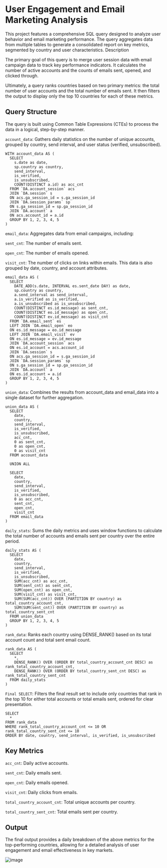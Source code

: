 # User Engagement and Email Marketing Analysis


This project features a comprehensive SQL query designed to analyze user behavior and email marketing performance. The query aggregates data from multiple tables to generate a consolidated report on key metrics, segmented by country and user characteristics.
Description

The primary goal of this query is to merge user session data with email campaign data to track key performance indicators. It calculates the number of active accounts and the counts of emails sent, opened, and clicked through.

Ultimately, a query ranks countries based on two primary metrics: the total number of user accounts and the total number of emails sent. It then filters the output to display only the top 10 countries for each of these metrics.

## Query Structure


The query is built using Common Table Expressions (CTEs) to process the data in a logical, step-by-step manner.

```account_data```: Gathers daily statistics on the number of unique accounts, grouped by country, send interval, and user status (verified, unsubscribed).

    WITH account_data AS (
      SELECT
        s.date as date,
        sp.country as country,
        send_interval,
        is_verified,
        is_unsubscribed,
        COUNT(DISTINCT a.id) as acc_cnt
      FROM `DA.account_session` acs
      JOIN `DA.session` s
      ON acs.ga_session_id = s.ga_session_id
      JOIN `DA.session_params` sp
      ON s.ga_session_id = sp.ga_session_id
      JOIN `DA.account` a
      ON acs.account_id = a.id
      GROUP BY 1, 2, 3, 4, 5
    )

```email_data```: Aggregates data from email campaigns, including:

```sent_cnt```: The number of emails sent.

```open_cnt```: The number of emails opened.

```visit_cnt```: The number of clicks on links within emails.
        This data is also grouped by date, country, and account attributes.

    email_data AS (
      SELECT
        DATE_ADD(s.date, INTERVAL es.sent_date DAY) as date,
        sp.country as country,
        a.send_interval as send_interval,
        a.is_verified as is_verified,
        a.is_unsubscribed as is_unsubscribed,
        COUNT(DISTINCT es.id_message) as sent_cnt,
        COUNT(DISTINCT eo.id_message) as open_cnt,
        COUNT(DISTINCT ev.id_message) as visit_cnt
      FROM `DA.email_sent` es
      LEFT JOIN `DA.email_open` eo
      ON es.id_message = eo.id_message
      LEFT JOIN `DA.email_visit` ev
      ON es.id_message = ev.id_message
      JOIN `DA.account_session` acs
      ON es.id_account = acs.account_id
      JOIN `DA.session` s
      ON acs.ga_session_id = s.ga_session_id
      JOIN `DA.session_params` sp
      ON s.ga_session_id = sp.ga_session_id
      JOIN `DA.account` a
      ON es.id_account = a.id
      GROUP BY 1, 2, 3, 4, 5
    )

```union_data```: Combines the results from account_data and email_data into a single dataset for further aggregation.

    union_data AS (
      SELECT
        date,
        country,
        send_interval,
        is_verified,
        is_unsubscribed,
        acc_cnt,
        0 as sent_cnt,
        0 as open_cnt,
        0 as visit_cnt
      FROM account_data

      UNION ALL

      SELECT
        date,
        country,
        send_interval,
        is_verified,
        is_unsubscribed,
        0 as acc_cnt,
        sent_cnt,
        open_cnt,
        visit_cnt
      FROM email_data
    )
```daily_stats```: Sums the daily metrics and uses window functions to calculate the total number of accounts and emails sent per country over the entire period.

    daily_stats AS (
      SELECT
        date,
        country,
        send_interval,
        is_verified,
        is_unsubscribed,
        SUM(acc_cnt) as acc_cnt,
        SUM(sent_cnt) as sent_cnt,
        SUM(open_cnt) as open_cnt,
        SUM(visit_cnt) as visit_cnt,
        SUM(SUM(acc_cnt)) OVER (PARTITION BY country) as total_country_account_cnt,
        SUM(SUM(sent_cnt)) OVER (PARTITION BY country) as total_country_sent_cnt
      FROM union_data
      GROUP BY 1, 2, 3, 4, 5
    )

```rank_data```: Ranks each country using DENSE_RANK() based on its total account count and total sent email count.

    rank_data AS (
      SELECT
        *,
        DENSE_RANK() OVER (ORDER BY total_country_account_cnt DESC) as rank_total_country_account_cnt,
        DENSE_RANK() OVER (ORDER BY total_country_sent_cnt DESC) as rank_total_country_sent_cnt
      FROM daily_stats
    )
 ```Final SELECT```: Filters the final result set to include only countries that rank in the top 10 for either total accounts or total emails sent, ordered for clear presentation.

    SELECT
      *
    FROM rank_data
    WHERE rank_total_country_account_cnt <= 10 OR rank_total_country_sent_cnt <= 10
    ORDER BY date, country, send_interval, is_verified, is_unsubscribed

## Key Metrics

 ```acc_cnt```: Daily active accounts.

 ```sent_cnt```: Daily emails sent.

 ```open_cnt```: Daily emails opened.

 ```visit_cnt```: Daily clicks from emails.

```total_country_account_cnt```: Total unique accounts per country.

```total_country_sent_cnt```: Total emails sent per country.

## Output


The final output provides a daily breakdown of the above metrics for the top-performing countries, allowing for a detailed analysis of user engagement and email effectiveness in key markets.

![image](https://github.com/user-attachments/assets/140f82b9-4e48-40fd-b40c-da36b637a6ba)
